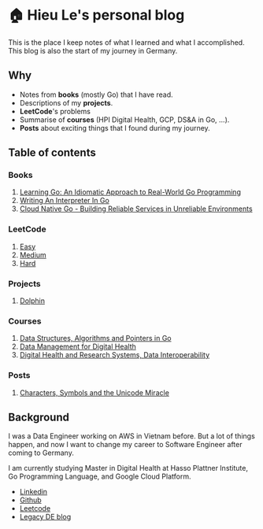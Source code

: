 # 🏠 Hieu Le's personal blog

This is the place I keep notes of what I learned and what I accomplished. This blog is also the start of my journey in Germany.

## Why

* Notes from **books** (mostly Go) that I have read.
* Descriptions of my **projects**.
* **LeetCode**'s problems
* Summarise of **courses** (HPI Digital Health, GCP, DS&A in Go, ...).
* **Posts** about exciting things that I found during my journey.

## Table of contents

### Books

1. [Learning Go: An Idiomatic Approach to Real-World Go Programming](books/learning-go-idiomatic-approach.md)
2. [Writing An Interpreter In Go](books/writing-an-interpreter-in-go.md)
3. [Cloud Native Go - Building Reliable Services in Unreliable Environments](books/cloud-native-go.md)

### LeetCode

1. [Easy](leetcode/easy.md)
2. [Medium](leetcode/medium.md)
3. [Hard](leetcode/hard.md)
### Projects

1. [Dolphin](projects/dolphin.md)

### Courses

1. [Data Structures, Algorithms and Pointers in Go](courses/data-structures-algorithms-pointers.md)
1. [Data Management for Digital Health](courses/data-management-for-digital-health.md)
2. [Digital Health and Research Systems, Data Interoperability](courses/digital-health-and-research-systems-data-interoperability.md)

### Posts

1. [Characters, Symbols and the Unicode Miracle](posts/utf-8.md)

## Background

I was a Data Engineer working on AWS in Vietnam before. But a lot of things happen, and now I want to change my career to Software Engineer after coming to Germany.

I am currently studying Master in Digital Health at Hasso Plattner Institute, Go Programming Language, and Google Cloud Platform.

* [Linkedin](https://www.linkedin.com/in/ledinhtrunghieu/)
* [Github](https://github.com/ledinhtrunghieu)
* [Leetcode](https://leetcode.com/)
* [Legacy DE blog](https://ledinhtrunghieu.github.io/content)
